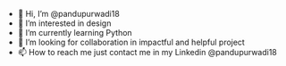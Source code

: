- 👋 Hi, I’m @pandupurwadi18
- 👀 I’m interested in design
- 🌱 I’m currently learning Python
- 💞️ I’m looking for collaboration in impactful and helpful project
- 📫 How to reach me just contact me in my Linkedin @pandupurwadi18

<!---
pandupurwadi18/pandupurwadi18 is a ✨ special ✨ repository because its `README.md` (this file) appears on your GitHub profile.
You can click the Preview link to take a look at your changes.
--->
